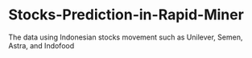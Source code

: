 # Stocks-Prediction-in-Rapid-Miner

The data using Indonesian stocks movement such as Unilever, Semen, Astra, and Indofood 
